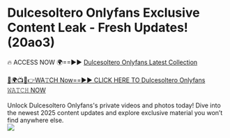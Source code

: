 # Dulcesoltero Onlyfans Exclusive Content Leak - Fresh Updates! (20ao3)

🔥 ACCESS NOW 🌍==►► <a href="https://tinyurl.com/kvy9nzfs" rel="nofollow">Dulcesoltero Onlyfans Latest Collection</a>
<br><br>
[🔴🌍📺📱👉WA𝚃CH Now==►► CLICK HERE TO Dulcesoltero Onlyfans 𝚆𝙰𝚃𝙲𝙷 NOW](https://tinyurl.com/kvy9nzfs)
<br><br>
Unlock Dulcesoltero Onlyfans's private videos and photos today! Dive into the newest 2025 content updates and explore exclusive material you won’t find anywhere else.
<br>
<a href="https://tinyurl.com/kvy9nzfs" rel="nofollow" data-target="animated-image.originalLink"><img src="https://camo.githubusercontent.com/8a4f000d20f83aca3bf7ec5f350d767afa0574a8a352519fd8cfa583a6f93a33/68747470733a2f2f692e696d6775722e636f6d2f644a486b345a712e676966" data-canonical-src="https://i.imgur.com/dJHk4Zq.gif" style="max-width: 100%; display: inline-block;" data-target="animated-image.originalImage"></a>
<br>
